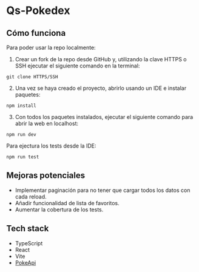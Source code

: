 # Qs-Pokedex

## Cómo funciona

Para poder usar la repo localmente:

1. Crear un fork de la repo desde GitHub y, utilizando la clave HTTPS o SSH ejecutar el siguiente comando en la terminal:

```
git clone HTTPS/SSH
```

2. Una vez se haya creado el proyecto, abrirlo usando un IDE e instalar paquetes:

```
npm install
```

3. Con todos los paquetes instalados, ejecutar el siguiente comando para abrir la web en localhost:

```
npm run dev
```

Para ejectura los tests desde la IDE:

```
npm run test
```

## Mejoras potenciales

- Implementar paginación para no tener que cargar todos los datos con cada reload.
- Añadir funcionalidad de lista de favoritos.
- Aumentar la cobertura de los tests.

## Tech stack

- TypeScript
- React
- Vite
- [PokeApi](https://pokeapi.co/)
